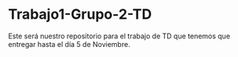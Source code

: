 # Trabajo1-Grupo-2-TD
Este será nuestro repositorio para el trabajo de TD que tenemos que entregar hasta el día 5 de Noviembre.
